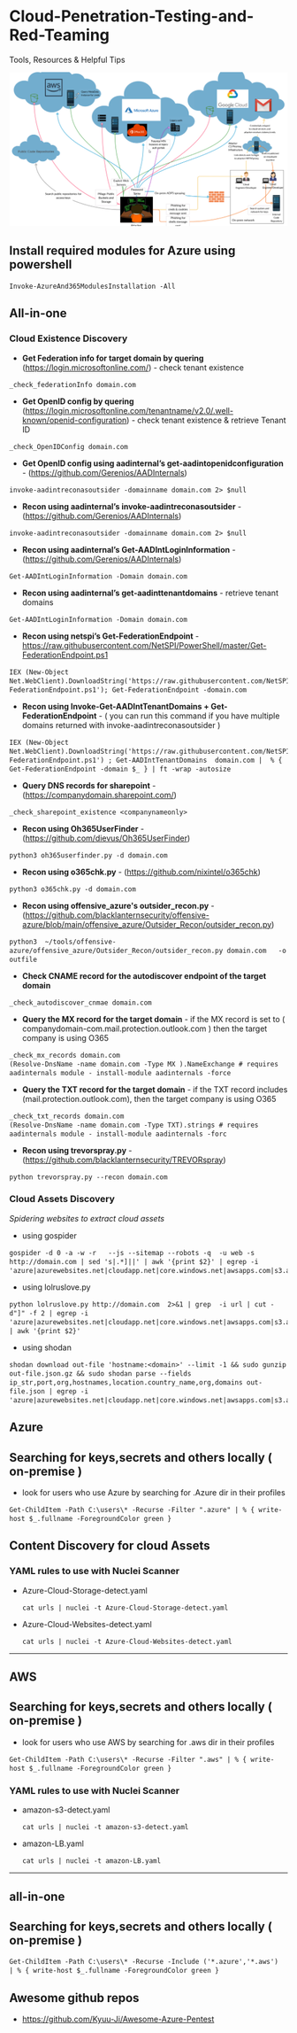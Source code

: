 # Cloud-Penetration-Testing-and-Red-Teaming
Tools, Resources &amp; Helpful Tips


![](Images/cloudInfraHacking.png)

## Install required modules for Azure using powershell

```
Invoke-AzureAnd365ModulesInstallation -All
```
## All-in-one

### Cloud Existence Discovery
* **Get Federation info for target domain by quering** (https://login.microsoftonline.com/) - check tenant existence

```
_check_federationInfo domain.com
```

* **Get OpenID config by quering** (https://login.microsoftonline.com/tenantname/v2.0/.well-known/openid-configuration) - check tenant existence & retrieve Tenant ID

```
_check_OpenIDConfig domain.com
```

* **Get OpenID config using aadinternal’s get-aadintopenidconfiguration** - (https://github.com/Gerenios/AADInternals)
```
invoke-aadintreconasoutsider -domainname domain.com 2> $null
```

* **Recon using aadinternal’s invoke-aadintreconasoutsider** - (https://github.com/Gerenios/AADInternals)
```
invoke-aadintreconasoutsider -domainname domain.com 2> $null
```

* **Recon using aadinternal’s Get-AADIntLoginInformation** - (https://github.com/Gerenios/AADInternals)
```
Get-AADIntLoginInformation -Domain domain.com
```

* **Recon using aadinternal’s get-aadinttenantdomains** - retrieve tenant domains 
```
Get-AADIntLoginInformation -Domain domain.com
```

* **Recon using netspi’s Get-FederationEndpoint** - https://raw.githubusercontent.com/NetSPI/PowerShell/master/Get-FederationEndpoint.ps1
```
IEX (New-Object Net.WebClient).DownloadString('https://raw.githubusercontent.com/NetSPI/PowerShell/master/Get-FederationEndpoint.ps1'); Get-FederationEndpoint -domain.com
```

* **Recon using Invoke-Get-AADIntTenantDomains  + Get-FederationEndpoint** - ( you can run this command if you have multiple domains returned with invoke-aadintreconasoutsider )
```
IEX (New-Object Net.WebClient).DownloadString('https://raw.githubusercontent.com/NetSPI/PowerShell/master/Get-FederationEndpoint.ps1') ; Get-AADIntTenantDomains  domain.com |  % { Get-FederationEndpoint -domain $_ } | ft -wrap -autosize
``` 

* **Query DNS records for sharepoint** - (https://companydomain.sharepoint.com/)  
```
_check_sharepoint_existence <companynameonly>
```
 
* **Recon using Oh365UserFinder** - (https://github.com/dievus/Oh365UserFinder)
 ```
 python3 oh365userfinder.py -d domain.com
 ```

* **Recon using o365chk.py** - (https://github.com/nixintel/o365chk)
```
python3 o365chk.py -d domain.com
```

* **Recon using offensive_azure's outsider_recon.py** - (https://github.com/blacklanternsecurity/offensive-azure/blob/main/offensive_azure/Outsider_Recon/outsider_recon.py)
```
python3  ~/tools/offensive-azure/offensive_azure/Outsider_Recon/outsider_recon.py domain.com   -o outfile
```

* **Check CNAME record for the autodiscover endpoint of the target domain** 
```
_check_autodiscover_cnmae domain.com
```

* **Query the MX record for the target domain** -  if the MX record is set to ( companydomain-com.mail.protection.outlook.com ) then the target company is using O365 
```
_check_mx_records domain.com
(Resolve-DnsName -name domain.com -Type MX ).NameExchange # requires aadinternals module - install-module aadinternals -force 
```

* **Query the TXT record for the target domain** -  if the TXT record includes  (mail.protection.outlook.com), then the target company is using O365 
```
_check_txt_records domain.com
(Resolve-DnsName -name domain.com -Type TXT).strings # requires aadinternals module - install-module aadinternals -forc
```

* **Recon using trevorspray.py** - (https://github.com/blacklanternsecurity/TREVORspray)
```
python trevorspray.py --recon domain.com 
```




### Cloud Assets Discovery 

*Spidering websites to extract cloud assets*

- using gospider 
```
gospider -d 0 -a -w -r   --js --sitemap --robots -q  -u web -s http://domain.com | sed 's|.*]||' | awk '{print $2}' | egrep -i 'azure|azurewebsites.net|cloudapp.net|core.windows.net|awsapps.com|s3.amazonaws.com|s3|blob|amazonaws.com|digitaloceanspaces|aliyuncs.com|googleapis'
```
- using lolruslove.py
```
python lolruslove.py http://domain.com  2>&1 | grep  -i url | cut -d"]" -f 2 | egrep -i 'azure|azurewebsites.net|cloudapp.net|core.windows.net|awsapps.com|s3.amazonaws.com|s3|blob|amazonaws.com|digitaloceanspaces|aliyuncs.com|googleapis' | awk '{print $2}'
```
- using shodan 
```
shodan download out-file 'hostname:<domain>' --limit -1 && sudo gunzip out-file.json.gz && sudo shodan parse --fields ip_str,port,org,hostnames,location.country_name,org,domains out-file.json | egrep -i 'azure|azurewebsites.net|cloudapp.net|core.windows.net|awsapps.com|s3.amazonaws.com|s3|blob|amazonaws.com|digitaloceanspaces|aliyuncs.com|googleapis'
```

## Azure 

## Searching for keys,secrets and others locally ( on-premise ) 
 * look for users who use Azure by searching for .Azure dir in their profiles 
 ```
 Get-ChildItem -Path C:\users\* -Recurse -Filter ".azure" | % { write-host $_.fullname -ForegroundColor green }
 ```


 
 ## Content Discovery for cloud Assets
### YAML rules to use with Nuclei Scanner 

  * Azure-Cloud-Storage-detect.yaml
  
    ```
    cat urls | nuclei -t Azure-Cloud-Storage-detect.yaml 
    ```
  * Azure-Cloud-Websites-detect.yaml 
  
    ```
    cat urls | nuclei -t Azure-Cloud-Websites-detect.yaml
    ```
-----------------------------
## AWS 

## Searching for keys,secrets and others locally ( on-premise ) 
 * look for users who use AWS by searching for .aws dir in their profiles 
 ```
 Get-ChildItem -Path C:\users\* -Recurse -Filter ".aws" | % { write-host $_.fullname -ForegroundColor green }
 ```

### YAML rules to use with Nuclei Scanner 

  * amazon-s3-detect.yaml
  
     ```
     cat urls | nuclei -t amazon-s3-detect.yaml
     ```

  * amazon-LB.yaml
  
    ```
    cat urls | nuclei -t amazon-LB.yaml
    ```
  ---------------------------
## all-in-one

## Searching for keys,secrets and others locally ( on-premise ) 

 ```
 Get-ChildItem -Path C:\users\* -Recurse -Include ('*.azure','*.aws')  | % { write-host $_.fullname -ForegroundColor green }
 ```
 
 
 ## Awesome github repos 
 * https://github.com/Kyuu-Ji/Awesome-Azure-Pentest 


